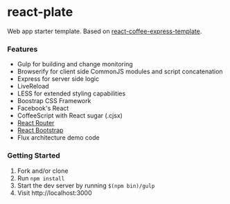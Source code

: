 react-plate
=============================

Web app starter template. Based on [react-coffee-express-template](https://github.com/khaled/react-coffee-express-template).

### Features ###

* Gulp for building and change monitoring
* Browserify for client side CommonJS modules and script concatenation
* Express for server side logic
* LiveReload
* LESS for extended styling capabilities
* Boostrap CSS Framework
* Facebook's React
* CoffeeScript with React sugar (.cjsx)
* [React Router](https://github.com/rackt/react-router)
* [React Bootstrap](http://react-bootstrap.github.io/)
* Flux architecture demo code

### Getting Started ###

1. Fork and/or clone
2. Run ```npm install```
3. Start the dev server by running ```$(npm bin)/gulp```
4. Visit http://localhost:3000

